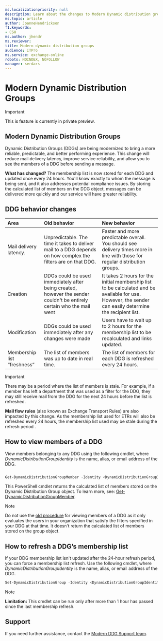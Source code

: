 ```yaml
---
ms.localizationpriority: null
description: Learn about the changes to Modern Dynamic distribution groups.
ms.topic: article
author: JoanneHendrickson
f1.keywords:
- CSH
ms.author: jhendr
ms.reviewer: 
title: Modern dynamic distribution groups
audience: ITPro
ms.service: exchange-online
robots: NOINDEX, NOFOLLOW
manager: serdars
---
```

# Modern Dynamic Distribution Groups

>[!Important]
>This is feature is currently in private preview.

## Modern Dynamic Distribution Groups 

Dynamic Distribution Groups (DDGs) are being modernized to bring a more reliable, predictable, and better performing experience. This change will reduce mail delivery latency, improve service reliability, and allow you to see the members of a DDG before sending a message. 

**What has changed?**
The membership list is now stored for each DDG and updated once every 24 hours. You'll know exactly to whom the message is being sent, and it also addresses potential compliance issues. By storing the calculated list of members on the DDG object, messages can be delivered more quickly and our service will have greater reliability. 


## DDG behavior changes

|Area|Old behavior|New behavior|
|:-----|:-----|:-----|
|Mail delivery latency.|Unpredictable. The time it takes to deliver mail to a DDG depends on how complex the filters are on that DDG.|	Faster and more predictable overall. You should see delivery times more in line with those for regular distribution groups.|
|Creation|DDGs could be used immediately after being created, however the sender couldn't be entirely certain who the mail went |It takes 2 hours for the initial membership list to be calculated and be available for use. However, the sender can easily determine the recipient list.|
Modification |DDGs could be used immediately after any changes were made|Users have to wait up to 2 hours for the membership list to be recalculated and links updated.|
|Membership list “freshness” |The list of members was up to date in real time.|The list of members for each DDG is refreshed every 24 hours.|

>[!Important]
>There may be a period where the list of members is stale. For example, if a member has left a department that was used as a filter for the DDG, they may still receive mail from the DDG for the next 24 hours before the list is refreshed. 
>
> **Mail flow rules** (also known as Exchange Transport Rules) are also impacted by this change.  As the membership list used for ETRs will also be refreshed every 24 hours, the membership list used may be stale during the refresh period .
 
## How to view members of a DDG

View members belonging to any DDG using the following cmdlet, where *DynamicDistributionGroupIdentity* is the name, alias, or email address of the DDG. 

```PowerShell

Get-DynamicDistributionGroupMember -Identity <DynamicDistributionGroupIdentity> 

```

This PowerShell cmdlet returns the calculated list of members stored on the Dynamic Distribution Group object. 
To learn more, see: [Get-DynamicDistributionGroupMember](/powershell/module/exchange/get-dynamicdistributiongroupmember). 

>[!Note]
>Do not use the [old procedure](/exchange/recipients/dynamic-distribution-groups/view-dynamic-distribution-group-members) for viewing members of a DDG as it only evaluates the users in your organization that satisfy the filters specified in your DDG at that time. It doesn't return the calculated list of members stored on the group object. 

## How to refresh a DDG’s membership list 

If your DDG membership list isn't updated after the 24-hour refresh period, you can force a membership list refresh.  Use the following cmdlet, where *DynamicDistributionGroupIdentity* is the name, alias, or email address of the DDG.

```PowerShell
Set-DynamicDistributionGroup -Identity <DynamicDistributionGroupIdentity> -ForceMembershipRefresh 

``` 

>[!Note]
> **Limitation:** This cmdlet can be run only after more than 1 hour has passed since the last membership refresh.
 
## Support 

If you need further assistance, contact the [Modern DDG Support team](mailto:modernddgsupport@service.microsoft.com).

